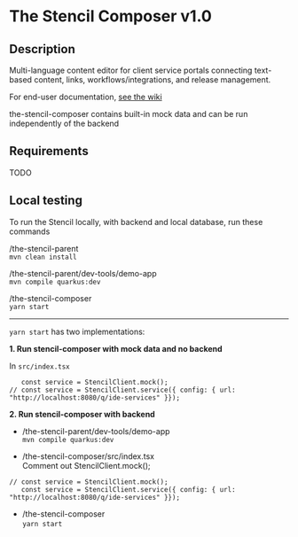 # The Stencil Composer  v1.0

## Description

Multi-language content editor for client service portals connecting text-based content, links, workflows/integrations, and release management.

For end-user documentation, [see the wiki](https://github.com/the-stencil-io/the-stencil-composer/wiki)

the-stencil-composer contains built-in mock data and can be run independently of the backend

## Requirements

TODO 

## Local testing

To run the Stencil locally, with backend and local database, run these commands

/the-stencil-parent  
`mvn clean install`

/the-stencil-parent/dev-tools/demo-app  
`mvn compile quarkus:dev`

/the-stencil-composer   
`yarn start`

---

`yarn start` has two implementations:

**1. Run stencil-composer with mock data and no backend**  

In `src/index.tsx` 

```
   const service = StencilClient.mock();
// const service = StencilClient.service({ config: { url: "http://localhost:8080/q/ide-services" }});

```

**2. Run stencil-composer with backend** 

* /the-stencil-parent/dev-tools/demo-app  
`mvn compile quarkus:dev`

* /the-stencil-composer/src/index.tsx  
Comment out StencilClient.mock();  

```
// const service = StencilClient.mock();
   const service = StencilClient.service({ config: { url: "http://localhost:8080/q/ide-services" }});

```

* /the-stencil-composer    
 `yarn start`

